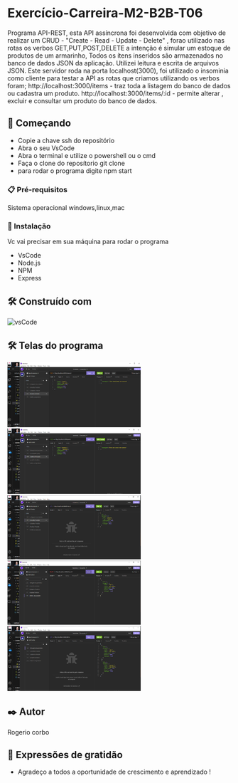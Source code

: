 # Exercício-Carreira-M2-B2B-T06

Programa API-REST, esta API assíncrona foi desenvolvida com objetivo de realizar um CRUD - "Create - Read - Update - Delete" , forao utilizado nas rotas os verbos GET,PUT,POST,DELETE a intenção é simular  um estoque de produtos de um armarinho, Todos os ítens inseridos são armazenados no banco de dados JSON da aplicação. Utilizei leitura e escrita de arquivos JSON. Este servidor roda na porta localhost(3000), foi utilizado o insominia como cliente para testar a API as rotas que criamos utilizando os verbos foram; 
http://localhost:3000/items - traz toda a listagem do banco de dados ou cadastra um produto.
http://localhost:3000/items/:id - permite alterar , excluir e consultar um produto do banco de dados.



## 🚀 Começando

 * Copie a chave ssh do repositório
 * Abra o seu VsCode
 * Abra o terminal e utilize o powershell ou o cmd
 * Faça o clone do reposítorio git clone <chavecopiadassh>
 * para rodar o programa digite npm start

### 📋 Pré-requisitos

Sistema operacional windows,linux,mac 

### 🔧 Instalação

Vc vai precisar em sua máquina para rodar o programa 
 * VsCode
 * Node.js
 * NPM 
 * Express

## 🛠️ Construído com

![vsCode](https://img.shields.io/badge/VSCode-0078D4?style=for-the-badge&logo=visual%20studio%20code&logoColor=white)

## 🛠️ Telas do programa

<img src="./src/img/lista produto.PNG" width=300 alt="listagem de produtos"> <img src="./src/img/cadastra produto.PNG" width=300 alt="cadastro de produtos">
<img src="./src/img/consulta produto.PNG" width=300 alt="consulta de produtos"> <img src="./src/img/apaga produto.PNG" width=300 alt="deleta um produto produto">
<img src="./src/img/listagem produtos.PNG" width=300 alt="lista um produto">

## ✒️ Autor

Rogerio corbo

## 🎁 Expressões de gratidão

* Agradeço a todos a oportunidade de crescimento e aprendizado !

